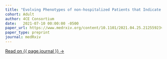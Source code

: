```yaml
---
title: "Evolving Phenotypes of non-hospitalized Patients that Indicate Long Covid"
cohort: Adult
author: 4CE Consortium
date:   2021-07-10 00:00:00 -0500
paper_url: https://www.medrxiv.org/content/10.1101/2021.04.25.21255923v3
paper_type: preprint
journal: medRxiv
---
```




<a href="{{ page.paper_url }}">Read on {{ page.journal }} &rarr;</a>
